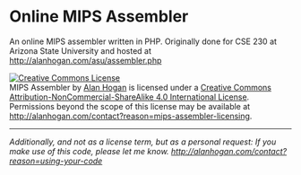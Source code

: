 # Online MIPS Assembler

An online MIPS assembler written in PHP. Originally done for CSE 230 at Arizona State University and hosted at http://alanhogan.com/asu/assembler.php

<a rel="license" href="http://creativecommons.org/licenses/by-nc-sa/4.0/"><img alt="Creative Commons License" style="border-width:0" src="https://i.creativecommons.org/l/by-nc-sa/4.0/88x31.png" /></a><br /><span xmlns:dct="http://purl.org/dc/terms/" href="http://purl.org/dc/dcmitype/InteractiveResource" property="dct:title" rel="dct:type">MIPS Assembler</span> by <a xmlns:cc="http://creativecommons.org/ns#" href="http://alanhogan.com/" property="cc:attributionName" rel="cc:attributionURL">Alan Hogan</a> is licensed under a <a rel="license" href="http://creativecommons.org/licenses/by-nc-sa/4.0/">Creative Commons Attribution-NonCommercial-ShareAlike 4.0 International License</a>.<br />Permissions beyond the scope of this license may be available at <a xmlns:cc="http://creativecommons.org/ns#" href="http://alanhogan.com/contact?reason=mips-assembler-licensing" rel="cc:morePermissions">http://alanhogan.com/contact?reason=mips-assembler-licensing</a>.

-----

_Additionally, and not as a license term, but as a personal request: If you make use of this code, please let me know. <http://alanhogan.com/contact?reason=using-your-code>_

